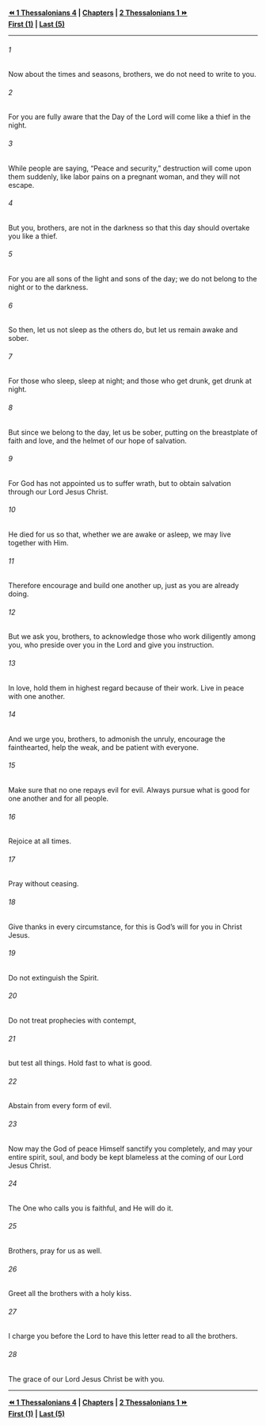   
**[⏪ 1 Thessalonians 4](./1%20Thessalonians%204.md) | [Chapters](./_index.md) | [2 Thessalonians 1 ⏩](../44.53%202%20Thessalonians/2%20Thessalonians%201.md)**  
**[First (1)](./1%20Thessalonians%201.md) | [Last (5)](1%20Thessalonians%205.md)**  
  
---  
  
###### 1  
Now about the times and seasons, brothers, we do not need to write to you.  
  
###### 2  
For you are fully aware that the Day of the Lord will come like a thief in the night.  
  
###### 3  
While people are saying, “Peace and security,” destruction will come upon them suddenly, like labor pains on a pregnant woman, and they will not escape.  
  
###### 4  
But you, brothers, are not in the darkness so that this day should overtake you like a thief.  
  
###### 5  
For you are all sons of the light and sons of the day; we do not belong to the night or to the darkness.  
  
###### 6  
So then, let us not sleep as the others do, but let us remain awake and sober.  
  
###### 7  
For those who sleep, sleep at night; and those who get drunk, get drunk at night.  
  
###### 8  
But since we belong to the day, let us be sober, putting on the breastplate of faith and love, and the helmet of our hope of salvation.  
  
###### 9  
For God has not appointed us to suffer wrath, but to obtain salvation through our Lord Jesus Christ.  
  
###### 10  
He died for us so that, whether we are awake or asleep, we may live together with Him.  
  
###### 11  
Therefore encourage and build one another up, just as you are already doing.  
  
###### 12  
But we ask you, brothers, to acknowledge those who work diligently among you, who preside over you in the Lord and give you instruction.  
  
###### 13  
In love, hold them in highest regard because of their work. Live in peace with one another.  
  
###### 14  
And we urge you, brothers, to admonish the unruly, encourage the fainthearted, help the weak, and be patient with everyone.  
  
###### 15  
Make sure that no one repays evil for evil. Always pursue what is good for one another and for all people.  
  
###### 16  
Rejoice at all times.  
  
###### 17  
Pray without ceasing.  
  
###### 18  
Give thanks in every circumstance, for this is God’s will for you in Christ Jesus.  
  
###### 19  
Do not extinguish the Spirit.  
  
###### 20  
Do not treat prophecies with contempt,  
  
###### 21  
but test all things. Hold fast to what is good.  
  
###### 22  
Abstain from every form of evil.  
  
###### 23  
Now may the God of peace Himself sanctify you completely, and may your entire spirit, soul, and body be kept blameless at the coming of our Lord Jesus Christ.  
  
###### 24  
The One who calls you is faithful, and He will do it.  
  
###### 25  
Brothers, pray for us as well.  
  
###### 26  
Greet all the brothers with a holy kiss.  
  
###### 27  
I charge you before the Lord to have this letter read to all the brothers.  
  
###### 28  
The grace of our Lord Jesus Christ be with you.  
  
  
---  
  
**[⏪ 1 Thessalonians 4](./1%20Thessalonians%204.md) | [Chapters](./_index.md) | [2 Thessalonians 1 ⏩](../44.53%202%20Thessalonians/2%20Thessalonians%201.md)**  
**[First (1)](./1%20Thessalonians%201.md) | [Last (5)](1%20Thessalonians%205.md)**  
  
